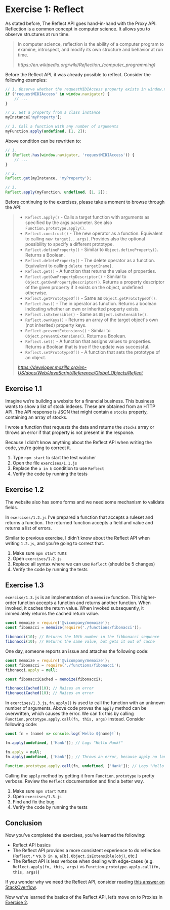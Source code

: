# Exercise 1: Reflect

As stated before, The Reflect API goes hand-in-hand with the Proxy API. Reflection is a common concept in computer science. It allows you to observe structures at run time.

><p>In computer science, reflection is the ability of a computer program to examine, introspect, and modify its own structure and behavior at run time.</p>
><cite>https://en.wikipedia.org/wiki/Reflection_(computer_programming)</cite>

Before the Reflect API, it was already possible to reflect. Consider the following examples:

```js
// 1. Observe whether the requestMIDIAccess property exists in window.navigator
if ('requestMIDIAccess' in window.navigator) {
    // ...
}

// 2. Get a property from a class instance
myInstance['myProperty'];

// 3. Call a function with any number of arguments
myFunction.apply(undefined, [1, 2]);
```

Above condition can be rewritten to:

```js
// 1.
if (Reflect.has(window.navigator, 'requestMIDIAccess')) {
    // ...
}

// 2.
Reflect.get(myInstance, 'myProperty');

// 3.
Reflect.apply(myFunction, undefined, [1, 2]);
```

Before continuing to the exercises, please take a moment to browse through the API:

> - `Reflect.apply()` - Calls a target function with arguments as specified by the args parameter. See also `Function.prototype.apply()`.
> - `Reflect.construct()` - The new operator as a function. Equivalent to calling `new target(...args)`. Provides also the optional possibility to specify a different prototype.
> - `Reflect.defineProperty()` - Similar to `Object.defineProperty()`. Returns a Boolean.
> - `Reflect.deleteProperty()` - The delete operator as a function. Equivalent to calling `delete target[name]`.
> - `Reflect.get()` - A function that returns the value of properties.
> - `Reflect.getOwnPropertyDescriptor()` - Similar to `Object.getOwnPropertyDescriptor()`. Returns a property descriptor of the given property if it exists on the object,  undefined otherwise.
> - `Reflect.getPrototypeOf()` - Same as `Object.getPrototypeOf()`.
> - `Reflect.has()` - The in operator as function. Returns a boolean indicating whether an own or inherited property exists.
> - `Reflect.isExtensible()` - Same as `Object.isExtensible()`.
> - `Reflect.ownKeys()` - Returns an array of the target object's own (not inherited) property keys.
> - `Reflect.preventExtensions()` - Similar to `Object.preventExtensions()`. Returns a Boolean.
> - `Reflect.set()` - A function that assigns values to properties. Returns a Boolean that is true if the update was successful.
> - `Reflect.setPrototypeOf()` - A function that sets the prototype of an object.
>
> <cite>https://developer.mozilla.org/en-US/docs/Web/JavaScript/Reference/Global_Objects/Reflect</cite>

## Exercise 1.1

Imagine we’re building a website for a financial business. This business wants to show a list of stock indexes. These are obtained from an HTTP API. The API response is JSON that might contain a `stocks` property, containing an array of stocks.

I wrote a function that requests the data and returns the `stocks` array or throws an error if that property is not present in the response.

Because I didn’t know anything about the Reflect API when writing the code, you’re going to correct it.

1. Type `npm start` to start the test watcher
2. Open the file `exercises/1.1.js`
3. Replace the `a in b` condition to use `Reflect`
4. Verify the code by running the tests

## Exercise 1.2

The website also has some forms and we need some mechanism to validate fields.

In `exercises/1.2.js` I’ve prepared a function that accepts a ruleset and returns a function. The returned function accepts a field and value and returns a list of errors.

Similar to previous exercise, I didn’t know about the Reflect API when writing `1.2.js`, and you’re going to correct that.

1. Make sure `npm start` runs
2. Open `exercises/1.2.js`
3. Replace all syntax where we can use `Reflect` (should be 5 changes)
4. Verify the code by running the tests

## Exercise 1.3

`exercise/1.3.js` is an implementation of a `memoize` function. This higher-order function accepts a function and returns another function. When invoked, it caches the return value. When invoked subsequently, it immediately returns the cached return value.

```js
const memoize = require('@vicompany/memoize');
const fibonacci = memoize(require('./functions/fibonacci'));

fibonacci(10); // Returns the 10th number in the fibbonacci sequence
fibonacci(10); // Returns the same value, but gets it out of cache
```

One day, someone reports an issue and attaches the following code:

```js
const memoize = require('@vicompany/memoize');
const fibonacci = require('./functions/fibonacci');
fibonacci.apply = null;

const fibonacciCached = memoize(fibonacci);

fibonacciCached(10); // Raises an error
fibonacciCached(10); // Raises an error
```

In `exercises/1.3.js`, `fn.apply()` is used to call the function with an unknown number of arguments. Above code proves the `apply` method can be overwritten, which causes the error. We can fix this by calling `Function.prototype.apply.call(fn, this, args)` instead. Consider following code:

```js
const fn = (name) => console.log(`Hello ${name}!`);

fn.apply(undefined, ['Hank']); // Logs "Hello Hank!"

fn.apply = null;
fn.apply(undefined, ['Hank']); // Throws an error, because apply no longer is a function

Function.prototype.apply.call(fn, undefined, ['Hank']); // Logs "Hello Hank!" again
```

Calling the `apply` method by getting it from `Function.prototype` is pretty verbose. Review the `Reflect` documentation and find a better way.

1. Make sure `npm start` runs
2. Open `exercises/1.3.js`
3. Find and fix the bug
4. Verify the code by running the tests

## Conclusion

Now you’ve completed the exercises, you’ve learned the following:

- Reflect API basics
- The Reflect API provides a more consistent experience to do reflection (`Reflect.*` vs. `b in a`, `a[b]`, `Object.isExtensible(obj)`, etc.)
- The Reflect API is less verbose when dealing with edge-cases (e.g. `Reflect.apply(fn, this, args)` vs `Function.prototype.apply.call(fn, this, args)`)

If you wonder why we need the Reflect API, consider reading [this answer on StackOverflow](https://stackoverflow.com/a/25585988).

Now we’ve learned the basics of the Reflect API, let’s move on to Proxies in [Exercise 2](/exercises/2.md).
